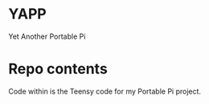 # YAPP
Yet Another Portable Pi

# Repo contents

Code within is the Teensy code for my Portable Pi project.

